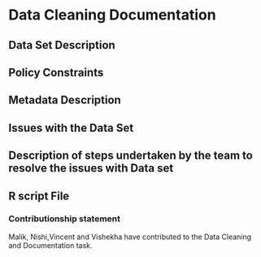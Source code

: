# Data Cleaning Documentation

## Data Set Description

## Policy Constraints 

## Metadata Description

## Issues with the Data Set

## Description of steps undertaken by the team to resolve the issues with Data set

## R script File

### Contributionship statement
Malik, Nishi,Vincent and Vishekha have contributed to the Data Cleaning and Documentation task.
